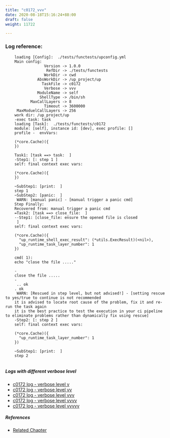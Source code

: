 ```yaml
---
title: "c0172_vvv"
date: 2020-08-18T15:16:24+88:00
draft: false
weight: 11722

---
```


### Log reference: <no value>

```
    loading [Config]:  ./tests/functests/upconfig.yml
    Main config:
                 Version -> 1.0.0
                  RefDir -> ./tests/functests
                 WorkDir -> cwd
              AbsWorkDir -> /up_project/up
                TaskFile -> c0172
                 Verbose -> vvv
              ModuleName -> self
               ShellType -> /bin/sh
           MaxCallLayers -> 8
                 Timeout -> 3600000
     MaxModuelCallLayers -> 256
    work dir: /up_project/up
    -exec task: task
    loading [Task]:  ./tests/functests/c0172
    module: [self], instance id: [dev], exec profile: []
    profile -  envVars:
    
    (*core.Cache)({
    })
    
    Task1: [task ==> task:  ]
    -Step1: [: step 1 ]
    self: final context exec vars:
    
    (*core.Cache)({
    })
    
    ~SubStep1: [print:  ]
    step 1
    ~SubStep2: [panic:  ]
     WARN: [manual panic] - [manual trigger a panic cmd]
    Step Finally:
    Recovered from: manual trigger a panic cmd
    =Task2: [task ==> close_file:  ]
    --Step1: [close_file: ensure the opened file is closed
     ]
    self: final context exec vars:
    
    (*core.Cache)({
      "up_runtime_shell_exec_result": (*utils.ExecResult)(<nil>),
      "up_runtime_task_layer_number": 1
    })
    
    cmd( 1):
    echo "close the file ....."
    
    -
    close the file .....
    -
     .. ok
    . ok
     WARN: [Rescued in step level, but not advised!] - [setting rescue to yes/true to continue is not recommended
    it is advised to locate root cause of the problem, fix it and re-run the task again
    it is the best practice to test the execution in your ci pipeline to eliminate problems rather than dynamically fix using rescue]
    -Step2: [: step 2 ]
    self: final context exec vars:
    
    (*core.Cache)({
      "up_runtime_task_layer_number": 1
    })
    
    ~SubStep1: [print:  ]
    step 2
    
```

##### Logs with different verbose level
* [c0172 log - verbose level v](../../logs/c0172_v)
* [c0172 log - verbose level vv](../../logs/c0172_vv)
* [c0172 log - verbose level vvv](../../logs/c0172_vvv)
* [c0172 log - verbose level vvvv](../../logs/c0172_vvvv)
* [c0172 log - verbose level vvvvv](../../logs/c0172_vvvvv)

##### References
* [Related Chapter](../../flow-controll/c0172)
